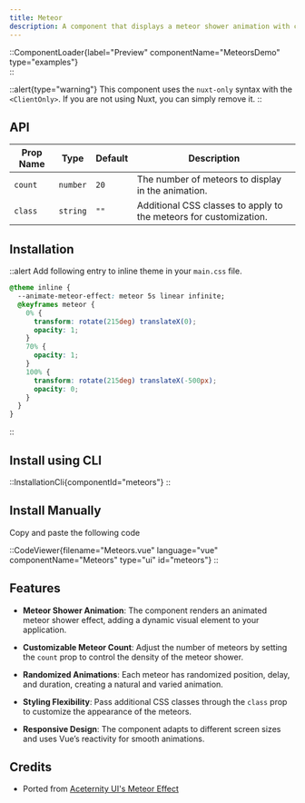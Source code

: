 ```yaml
---
title: Meteor
description: A component that displays a meteor shower animation with customizable meteor count and styling.
---
```


::ComponentLoader{label="Preview" componentName="MeteorsDemo" type="examples"}  
::

::alert{type="warning"}
This component uses the `nuxt-only` syntax with the `<ClientOnly>`. If you are not using Nuxt, you can simply remove it.
::

## API

| Prop Name | Type     | Default | Description                                                       |
| --------- | -------- | ------- | ----------------------------------------------------------------- |
| `count`   | `number` | `20`    | The number of meteors to display in the animation.                |
| `class`   | `string` | `""`    | Additional CSS classes to apply to the meteors for customization. |

## Installation

::alert
Add following entry to inline theme in your `main.css` file.

```css
@theme inline {
  --animate-meteor-effect: meteor 5s linear infinite;
  @keyframes meteor {
    0% {
      transform: rotate(215deg) translateX(0);
      opacity: 1;
    }
    70% {
      opacity: 1;
    }
    100% {
      transform: rotate(215deg) translateX(-500px);
      opacity: 0;
    }
  }
}
```

::

## Install using CLI

::InstallationCli{componentId="meteors"}
::

## Install Manually

Copy and paste the following code

::CodeViewer{filename="Meteors.vue" language="vue" componentName="Meteors" type="ui" id="meteors"}
::

## Features

- **Meteor Shower Animation**: The component renders an animated meteor shower effect, adding a dynamic visual element to your application.

- **Customizable Meteor Count**: Adjust the number of meteors by setting the `count` prop to control the density of the meteor shower.

- **Randomized Animations**: Each meteor has randomized position, delay, and duration, creating a natural and varied animation.

- **Styling Flexibility**: Pass additional CSS classes through the `class` prop to customize the appearance of the meteors.

- **Responsive Design**: The component adapts to different screen sizes and uses Vue’s reactivity for smooth animations.

## Credits

- Ported from [Aceternity UI's Meteor Effect](https://ui.aceternity.com/components/meteors)
